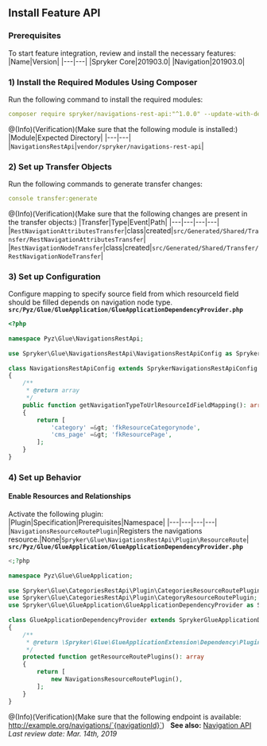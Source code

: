 ## Install Feature API
### Prerequisites
To start feature integration, review and install the necessary features:
|Name|Version|
|---|---|
|Spryker Core|201903.0|
|Navigation|201903.0|
### 1) Install the Required Modules Using Composer

Run the following command to install the required modules:
```yaml
composer require spryker/navigations-rest-api:"^1.0.0" --update-with-dependencies
```

@(Info)(Verification)(Make sure that the following module is installed:)
|Module|Expected Directory|
|---|---|
|`NavigationsRestApi`|`vendor/spryker/navigations-rest-api`|
### 2) Set up Transfer Objects

Run the following commands to generate transfer changes:
```yaml
console transfer:generate
```
@(Info)(Verification)(Make sure that the following changes are present in the transfer objects:)
|Transfer|Type|Event|Path|
|---|---|---|---|
|`RestNavigationAttributesTransfer`|class|created|`src/Generated/Shared/Transfer/RestNavigationAttributesTransfer`|
|`RestNavigationNodeTransfer`|class|created|`src/Generated/Shared/Transfer/RestNavigationNodeTransfer`|
		
### 3) Set up Configuration
Configure mapping to specify source field from which resourceId field should be filled depends on navigation node type.
**`src/Pyz/Glue/GlueApplication/GlueApplicationDependencyProvider.php`**
```php
<?php
 
namespace Pyz\Glue\NavigationsRestApi;
 
use Spryker\Glue\NavigationsRestApi\NavigationsRestApiConfig as SprykerNavigationsRestApiConfigi;
 
class NavigationsRestApiConfig extends SprykerNavigationsRestApiConfig
{
    /**
     * @return array
     */
    public function getNavigationTypeToUrlResourceIdFieldMapping(): array
    {
        return [
            'category' =&gt; 'fkResourceCategorynode',
            'cms_page' =&gt; 'fkResourcePage',
        ];
    }
}
```
### 4) Set up Behavior

#### Enable Resources and Relationships
Activate the following plugin:
|Plugin|Specification|Prerequisites|Namespace|
|---|---|---|---|
|`NavigationsResourceRoutePlugin`|Registers the navigations resource.|None|`Spryker\Glue\NavigationsRestApi\Plugin\ResourceRoute`|
**`src/Pyz/Glue/GlueApplication/GlueApplicationDependencyProvider.php`**
```php
<;?php
 
namespace Pyz\Glue\GlueApplication;
 
use Spryker\Glue\CategoriesRestApi\Plugin\CategoriesResourceRoutePlugin;
use Spryker\Glue\CategoriesRestApi\Plugin\CategoryResourceRoutePlugin;
use Spryker\Glue\GlueApplication\GlueApplicationDependencyProvider as SprykerGlueApplicationDependencyProvider;
 
class GlueApplicationDependencyProvider extends SprykerGlueApplicationDependencyProvider
{
    /**
     * @return \Spryker\Glue\GlueApplicationExtension\Dependency\Plugin\ResourceRoutePluginInterface[]
     */
    protected function getResourceRoutePlugins(): array
    {
        return [
            new NavigationsResourceRoutePlugin(),
        ];
    }
}
```

@(Info)(Verification)(Make sure that the following endpoint is available:</br>http://example.org/navigations/`{navigationId}`)
 
**See also:**
[Navigation API](https://documentation.spryker.com/glue_rest_api/glue_api_storefront_guides/retrieving-navigation-trees-201903.htm)
 
 *Last review date: Mar. 14th, 2019* <!-- by Volodymyr Volkov  -->